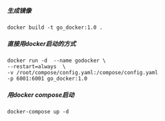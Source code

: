 ##### 生成镜像
```
docker build -t go_docker:1.0 .
```
##### 直接用docker启动的方式
```
docker run -d  --name godocker \
--restart=always  \
-v /root/compose/config.yaml:/compose/config.yaml
-p 6001:6001 go_docker:1.0
```
##### 用docker compose启动
```
docker-compose up -d
```

